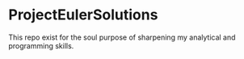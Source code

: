 # ProjectEulerSolutions
This repo exist for the soul purpose of sharpening my analytical and programming skills.
